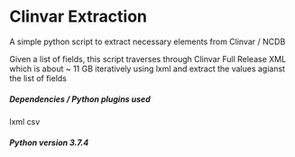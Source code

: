 # Clinvar Extraction

A simple python script to extract necessary elements from Clinvar / NCDB

Given a list of fields, this script traverses through Clinvar Full Release XML which is about ~ 11 GB
iteratively using lxml and extract the values agianst the list of fields


##### Dependencies / Python plugins used

lxml
csv

##### Python version 3.7.4